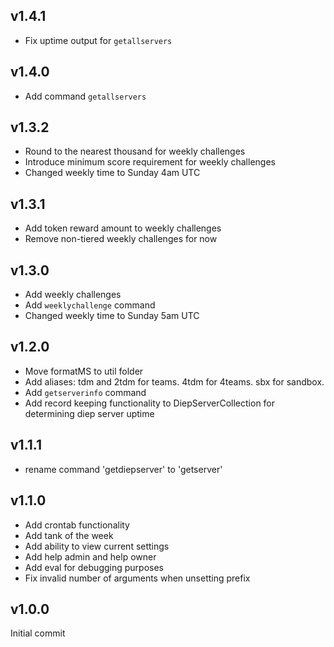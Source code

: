 ## v1.4.1

- Fix uptime output for `getallservers`

## v1.4.0

- Add command `getallservers`

## v1.3.2

- Round to the nearest thousand for weekly challenges
- Introduce minimum score requirement for weekly challenges
- Changed weekly time to Sunday 4am UTC

## v1.3.1

- Add token reward amount to weekly challenges
- Remove non-tiered weekly challenges for now

## v1.3.0

- Add weekly challenges
- Add `weeklychallenge` command
- Changed weekly time to Sunday 5am UTC

## v1.2.0

- Move formatMS to util folder
- Add aliases: tdm and 2tdm for teams. 4tdm for 4teams. sbx for sandbox.
- Add `getserverinfo` command
- Add record keeping functionality to DiepServerCollection for determining diep server uptime

## v1.1.1

- rename command 'getdiepserver' to 'getserver'

## v1.1.0

- Add crontab functionality
- Add tank of the week
- Add ability to view current settings
- Add help admin and help owner
- Add eval for debugging purposes
- Fix invalid number of arguments when unsetting prefix

## v1.0.0

Initial commit

